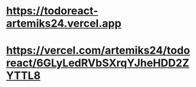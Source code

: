 #  https://todoreact-artemiks24.vercel.app
# https://vercel.com/artemiks24/todoreact/6GLyLedRVbSXrqYJheHDD2ZYTTL8

